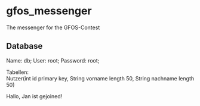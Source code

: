 # gfos_messenger
The messenger for the GFOS-Contest

## Database
Name: db;
User: root;
Password: root;

Tabellen:      
Nutzer(int id primary key, String vorname length 50, String nachname length 50)

Hallo, Jan ist gejoined!

